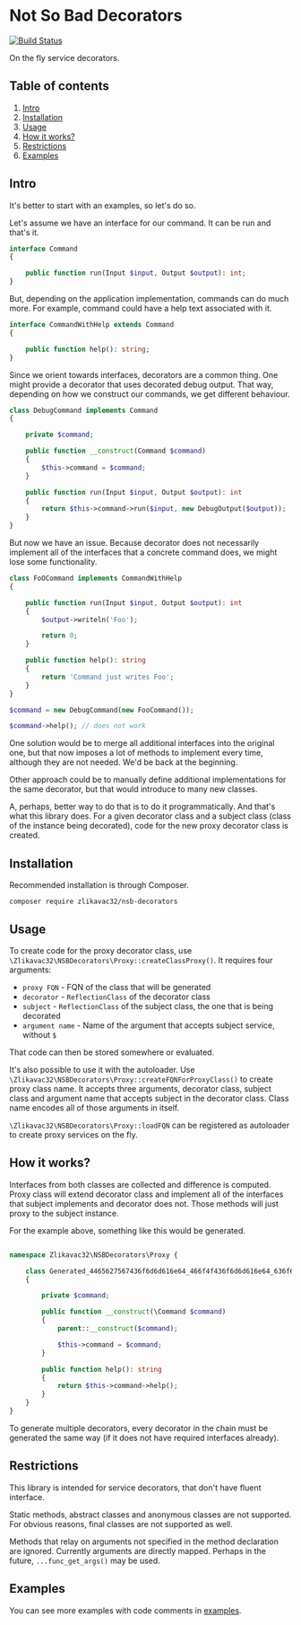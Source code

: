 # Not So Bad Decorators

[![Build Status](https://travis-ci.org/zlikavac32/nsb-decorators.svg?branch=master)](https://travis-ci.org/zlikavac32/nsb-decorators)

On the fly service decorators.

## Table of contents

1. [Intro](#intro)
1. [Installation](#installation)
1. [Usage](#usage)
1. [How it works?](#how-it-works)
1. [Restrictions](#restrictions)
1. [Examples](#examples)

## Intro

It's better to start with an examples, so let's do so.

Let's assume we have an interface for our command. It can be run and that's it.

```php
interface Command
{

    public function run(Input $input, Output $output): int;
}
```

But, depending on the application implementation, commands can do much more. For example, command could have a help text associated with it.

```php
interface CommandWithHelp extends Command
{

    public function help(): string;
}
```

Since we orient towards interfaces, decorators are a common thing. One might provide a decorator that uses decorated debug output. That way, depending on how we construct our commands, we get different behaviour.

```php
class DebugCommand implements Command
{

    private $command;

    public function __construct(Command $command)
    {
        $this->command = $command;
    }

    public function run(Input $input, Output $output): int
    {
        return $this->command->run($input, new DebugOutput($output));
    }
}
```

But now we have an issue. Because decorator does not necessarily implement all of the interfaces that a concrete command does, we might lose some functionality.

```php
class FoOCommand implements CommandWithHelp
{

    public function run(Input $input, Output $output): int
    {
        $output->writeln('Foo');

        return 0;
    }

    public function help(): string
    {
        return 'Command just writes Foo';
    }
}

$command = new DebugCommand(new FooCommand());

$command->help(); // does not work
```

One solution would be to merge all additional interfaces into the original one, but that now imposes a lot of methods to implement every time, although they are not needed. We'd be back at the beginning.

Other approach could be to manually define additional implementations for the same decorator, but that would introduce to many new classes.

A, perhaps, better way to do that is to do it programmatically. And that's what this library does. For a given decorator class and a subject class (class of the instance being decorated), code for the new proxy decorator class is created.

## Installation

Recommended installation is through Composer.

```
composer require zlikavac32/nsb-decorators
```

## Usage

To create code for the proxy decorator class, use `\Zlikavac32\NSBDecorators\Proxy::createClassProxy()`. It requires four arguments:

- `proxy FQN` - FQN of the class that will be generated
- `decorator` - `ReflectionClass` of the decorator class
- `subject` - `ReflectionClass` of the subject class, the one that is being decorated
- `argument name` - Name of the argument that accepts subject service, without `$`

That code can then be stored somewhere or evaluated.

It's also possible to use it with the autoloader. Use `\Zlikavac32\NSBDecorators\Proxy::createFQNForProxyClass()` to create proxy class name. It accepts three arguments, decorator class, subject class and argument name that accepts subject in the decorator class. Class name encodes all of those arguments in itself.

`\Zlikavac32\NSBDecorators\Proxy::loadFQN` can be registered as autoloader to create proxy services on the fly.

## How it works?

Interfaces from both classes are collected and difference is computed. Proxy class will extend decorator class and implement all of the interfaces that subject implements and decorator does not. Those methods will just proxy to the subject instance.

For the example above, something like this would be generated.

```php

namespace Zlikavac32\NSBDecorators\Proxy {

    class Generated_4465627567436f6d6d616e64_466f4f436f6d6d616e64_636f6d6d616e64 extends \DebugCommand implements \CommandWithHelp
    {

        private $command;

        public function __construct(\Command $command)
        {
            parent::__construct($command);

            $this->command = $command;
        }

        public function help(): string
        {
            return $this->command->help();
        }
    }
}
```

To generate multiple decorators, every decorator in the chain must be generated the same way (if it does not have required interfaces already).

## Restrictions

This library is intended for service decorators, that don't have fluent interface.

Static methods, abstract classes and anonymous classes are not supported. For obvious reasons, final classes are not supported as well.

Methods that relay on arguments not specified in the method declaration are ignored. Currently arguments are directly mapped. Perhaps in the future, `...func_get_args()` may be used.

## Examples

You can see more examples with code comments in [examples](/examples).
